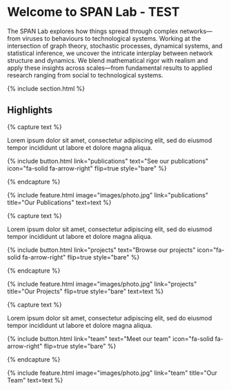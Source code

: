 ---
---

# Welcome to SPAN Lab - TEST

<!-- The SPAN Lab investigates how contagion processes unfold on complex networks, from the spread of infectious diseases to the diffusion of behaviours and ideas. A core focus is epidemic modelling that incorporates human behaviour, drawing on health psychology to capture risk perception, compliance, and decision-making, with particular attention to vulnerable settings such as care homes. In parallel, the Lab advances the mathematics of contagion beyond pairwise interactions—using higher-order networks to capture complex social and structural effects—and apply these frameworks to critical infrastructure networks, such as global shipping and power systems. By bridging rigorous mathematical theory with behavioural and applied insights, the Lab seeks to uncover universal principles of contagion while informing interventions that enhance public health and societal resilience. -->

The SPAN Lab explores how things spread through complex networks—from viruses to behaviours to technological systems. Working at the intersection of graph theory, stochastic processes, dynamical systems, and statistical inference, we uncover the intricate interplay between network structure and dynamics. We blend mathematical rigor with realism and apply these insights across scales—from fundamental results to applied research ranging from social to technological systems.

<!-- {%
  include button.html
  type="docs"
  link="https://greene-lab.gitbook.io/lab-website-template-docs"
%} -->
<!-- {%
  include button.html
  type="github"
  text="On GitHub"
  link="greenelab/lab-website-template"
%} -->

{% include section.html %}

## Highlights

{% capture text %}

Lorem ipsum dolor sit amet, consectetur adipiscing elit, sed do eiusmod tempor incididunt ut labore et dolore magna aliqua.

{%
  include button.html
  link="publications"
  text="See our publications"
  icon="fa-solid fa-arrow-right"
  flip=true
  style="bare"
%}

{% endcapture %}

{%
  include feature.html
  image="images/photo.jpg"
  link="publications"
  title="Our Publications"
  text=text
%}

{% capture text %}

Lorem ipsum dolor sit amet, consectetur adipiscing elit, sed do eiusmod tempor incididunt ut labore et dolore magna aliqua.

{%
  include button.html
  link="projects"
  text="Browse our projects"
  icon="fa-solid fa-arrow-right"
  flip=true
  style="bare"
%}

{% endcapture %}

{%
  include feature.html
  image="images/photo.jpg"
  link="projects"
  title="Our Projects"
  flip=true
  style="bare"
  text=text
%}

{% capture text %}

Lorem ipsum dolor sit amet, consectetur adipiscing elit, sed do eiusmod tempor incididunt ut labore et dolore magna aliqua.

{%
  include button.html
  link="team"
  text="Meet our team"
  icon="fa-solid fa-arrow-right"
  flip=true
  style="bare"
%}

{% endcapture %}

{%
  include feature.html
  image="images/photo.jpg"
  link="team"
  title="Our Team"
  text=text
%}
